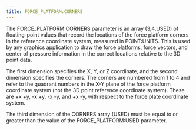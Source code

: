```yaml
---
title: FORCE_PLATFORM:CORNERS
---
```


The FORCE_PLATFORM:CORNERS parameter is an array (3,4,USED) of floating-point values that record the locations of the force platform corners in the reference coordinate system, measured in POINT:UNITS.  This is used by any graphics application to draw the force platforms, force vectors, and center of pressure information in the correct locations relative to the 3D point data.

The first dimension specifies the X, Y, or Z coordinate, and the second dimension specifies the corners.  The corners are numbered from 1 to 4 and refer to the quadrant numbers in the X-Y plane of the force platform coordinate system (not the 3D point reference coordinate system).  These are +x +y, -x +y, -x -y, and +x -y, with respect to the force plate coordinate system.

The third dimension of the CORNERS array (USED) must be equal to or greater than the value of the FORCE_PLATFORM:USED parameter.
